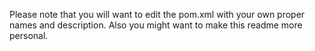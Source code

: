 Please note that you will want to edit the pom.xml with your own proper names and description. Also you might want to make this readme more personal.
